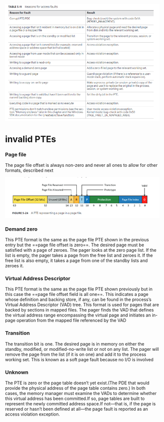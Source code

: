 ![image.png](./images/reason_for_access_faults.png)

# invalid PTEs

### Page file

The page file offset is always non-zero and never all ones  to allow for other formats, described next

![image.png](./images/pte_page_file.png)

### Demand zero

This PTE format is the same as the page file PTE shown in the previous entry but the ==page file offset is zero==. The desired page must be satisfied with a page of zeroes. The pager looks at the zero page list. If the list is empty, the pager takes a page from the free list and zeroes it. If the free list is also empty, it takes a page from one of the standby lists and zeroes it.

### Virtual Address Descriptor

This PTE format is the same as the page file PTE shown previously but in this case the ==page file offset field is all one==. This indicates a page whose definition and backing store, if any, can be found in the process’s Virtual Address Descriptor (VAD) tree. This format is used for pages that are backed by sections in mapped files. The pager finds the VAD that defines the virtual address range encompassing the virtual page and initiates an in-page operation from the mapped file referenced by the VAD

### Transition

The transition bit is one. The desired page is in memory on either the standby, modified, or modified-no-write list or not on any list. The pager will remove the page from the list (if it is on one) and add it to the process working set. This is known as a soft page fault because no I/O is involved

### Unknown 

The PTE is zero or the page table doesn’t yet exist.(The PDE that would provide the physical address of the page table contains zero.)  In both cases, the memory manager must examine the VADs to determine whether this virtual address has been committed.If so, page tables are built to represent the newly committed address space.If not—that is, if the page is reserved or hasn’t been defined at all—the page fault is reported as an access violation exception.